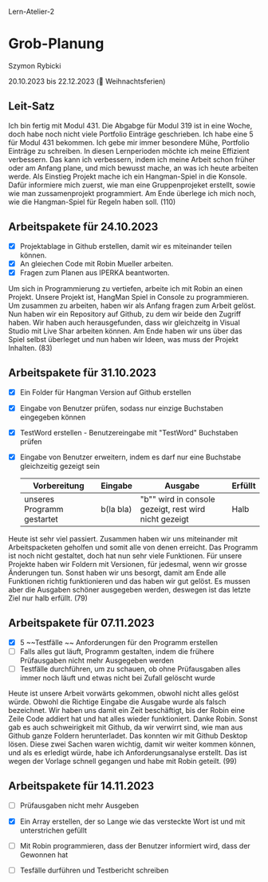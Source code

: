 Lern-Atelier-2
# Grob-Planung

Szymon Rybicki

20.10.2023 bis 22.12.2023 (🎄 Weihnachtsferien)

## Leit-Satz

Ich bin fertig mit Modul 431. Die Abgabge für Modul 319 ist in eine Woche, doch habe noch nicht viele Portfolio Einträge geschrieben. Ich habe eine 5 für Modul 431 bekommen. Ich gebe mir immer besondere Mühe, Portfolio Einträge zu schreiben.
In diesen Lernperioden möchte ich meine Effizient verbessern. Das kann ich verbessern, indem ich meine Arbeit schon früher oder am Anfang plane, und mich bewusst mache, an was ich heute arbeiten werde.
Als Einstieg Projekt mache ich ein Hangman-Spiel in die Konsole. Dafür informiere mich zuerst, wie man eine Gruppenprojeket erstellt, sowie wie man zussamenprojekt programmiert. Am Ende überlege ich mich noch, wie die Hangman-Spiel für Regeln haben soll. (110)

## Arbeitspakete für 24.10.2023

- [x] Projektablage in Github erstellen, damit wir es miteinander teilen können.
- [x] An gleiechen Code mit Robin Mueller arbeiten.
- [x] Fragen zum Planen aus IPERKA beantworten.

Um sich in Programmierung zu vertiefen, arbeite ich mit Robin an einen Projekt. Unsere Projekt ist, HangMan Spiel in Console zu programmieren. Um zusammen zu arbeiten, haben wir als Anfang fragen zum Arbeit gelöst. Nun haben wir ein Repository auf Github, zu dem wir beide den Zugriff haben. Wir haben auch herausgefunden, dass wir gleichzeitg in Visual Studio mit Live Shar arbeiten können. Am Ende haben wir uns über das Spiel selbst überleget und nun haben wir Ideen, was muss der Projekt Inhalten. (83)

## Arbeitspakete für 31.10.2023

- [x] Ein Folder für Hangman Version auf Github erstellen

- [x] Eingabe von Benutzer prüfen, sodass nur einzige Buchstaben eingegeben können

- [x] TestWord erstellen - Benutzereingabe mit "TestWord" Buchstaben prüfen

- [x] Eingabe von Benutzer erweitern, indem es darf nur eine Buchstabe gleichzeitig gezeigt sein
  
  | Vorbereitung               | Eingabe   | Ausgabe                                               | Erfüllt |
  | -------------------------- | --------- | ----------------------------------------------------- | ------- |
  | unseres Programm gestartet | b(la bla) | "b"" wird in console gezeigt, rest wird nicht gezeigt | Halb    |
Heute ist sehr viel passiert. Zusammen haben wir uns miteinander mit Arbeitspacketen geholfen und somit alle von denen erreicht. Das Programm ist noch nicht gestaltet, doch hat nun sehr viele Funktionen. Für unsere Projekte haben wir Foldern mit Versionen, für jedesmal, wenn wir grosse Änderungen tun. Sonst haben wir uns besorgt, damit am Ende alle Funktionen richtig funktionieren und das haben wir gut gelöst. Es mussen aber die Ausgaben schöner ausgegeben werden, deswegen ist das letzte Ziel nur halb erfüllt. (79)

## Arbeitspakete für 07.11.2023
- [x] 5 ~~Testfälle ~~ Anforderungen für den Programm erstellen 
- [ ] Falls alles gut läuft, Programm gestalten, indem die frühere Prüfausgaben nicht mehr Ausgegeben werden
- [ ] Testfälle durchführen, um zu schauen, ob ohne Prüfausgaben alles immer noch läuft und etwas nicht bei Zufall gelöscht wurde

Heute ist unsere Arbeit vorwärts gekommen, obwohl nicht alles gelöst würde. Obwohl die Richtige Eingabe die Ausgabe wurde als falsch bezeichnet. Wir haben uns damit ein Zeit beschäftigt, bis der Robin eine Zeile Code addiert hat und hat alles wieder funktioniert. Danke Robin. Sonst gab es auch schweirigkeit mit Github, da wir verwirrt sind, wie man aus Github ganze Foldern herunterladet. Das konnten wir mit Github Desktop lösen. Diese zwei Sachen waren wichtig, damit wir weiter kommen können, und als es erledigt würde, habe ich Anforderungsanalyse erstellt. Das ist wegen der Vorlage schnell gegangen und habe mit Robin geteilt. (99)

## Arbeitspakete für 14.11.2023

- [ ] Prüfausgaben nicht mehr Ausgeben

- [x] Ein Array erstellen, der so Lange wie das versteckte Wort ist und mit unterstrichen gefüllt

- [ ] Mit Robin programmieren, dass der Benutzer informiert wird, dass der Gewonnen hat

- [ ] Tesfälle durführen und Testbericht schreiben

